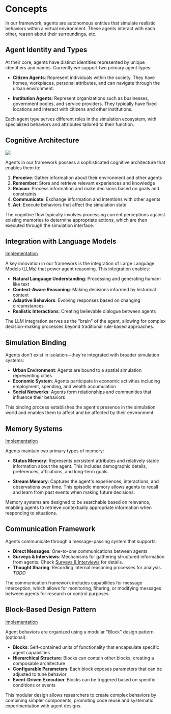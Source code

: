 # Concepts

In our framework, agents are autonomous entities that simulate realistic behaviors within a virtual environment. 
These agents interact with each other, reason about their surroundings, etc.

## Agent Identity and Types

At their core, agents have distinct identities represented by unique identifiers and names. Currently we support two primary agent types:

- **Citizen Agents**: Represent individuals within the society. They have homes, workplaces, personal attributes, and can navigate through the urban environment.

- **Institution Agents**: Represent organizations such as businesses, government bodies, and service providers. They typically have fixed locations and interact with citizens and other institutions.

Each agent type serves different roles in the simulation ecosystem, with specialized behaviors and attributes tailored to their function.

## Cognitive Architecture

![](../_static/social-agent-architecture.png)

Agents in our framework possess a sophisticated cognitive architecture that enables them to:

1. **Perceive**: Gather information about their environment and other agents
2. **Remember**: Store and retrieve relevant experiences and knowledge
3. **Reason**: Process information and make decisions based on goals and constraints
4. **Communicate**: Exchange information and intentions with other agents
5. **Act**: Execute behaviors that affect the simulation state

The cognitive flow typically involves processing current perceptions against existing memories to determine appropriate actions, which are then executed through the simulation interface.

## Integration with Language Models

[Implementation](./02-agent-tools.md#llm-client)

A key innovation in our framework is the integration of Large Language Models (LLMs) that power agent reasoning. This integration enables:

- **Natural Language Understanding**: Processing and generating human-like text
- **Context-Aware Reasoning**: Making decisions informed by historical context
- **Adaptive Behaviors**: Evolving responses based on changing circumstances
- **Realistic Interactions**: Creating believable dialogue between agents

The LLM integration serves as the "brain" of the agent, allowing for complex decision-making processes beyond traditional rule-based approaches.

## Simulation Binding

Agents don't exist in isolation—they're integrated with broader simulation systems:

- **Urban Environment**: Agents are bound to a spatial simulation representing cities
- **Economic System**: Agents participate in economic activities including employment, spending, and wealth accumulation
- **Social Networks**: Agents form relationships and communities that influence their behaviors

This binding process establishes the agent's presence in the simulation world and enables them to affect and be affected by their environment.

## Memory Systems

[Implementation](./03-memory.md)

Agents maintain two primary types of memory:

- **Status Memory**: Represents persistent attributes and relatively stable information about the agent. This includes demographic details, preferences, affiliations, and long-term goals.

- **Stream Memory**: Captures the agent's experiences, interactions, and observations over time. This episodic memory allows agents to recall and learn from past events when making future decisions.

Memory systems are designed to be searchable based on relevance, enabling agents to retrieve contextually appropriate information when responding to situations.

## Communication Framework

Agents communicate through a message-passing system that supports:

- **Direct Messages**: One-to-one communications between agents
- **Surveys & Interviews**: Mechanisms for gathering structured information from agents. Check [Surveys & Interviews](../04-experiment-design/01-survey-and-interview.md) for details.
- **Thought Sharing**: Recording internal reasoning processes for analysis. *TODO*

The communication framework includes capabilities for message interception, which allows for monitoring, filtering, or modifying messages between agents for research or control purposes.

## Block-Based Design Pattern

[Implementation](./04-agent-customization.md#what-is-a-block)

Agent behaviors are organized using a modular "Block" design pattern (optional):

- **Blocks**: Self-contained units of functionality that encapsulate specific agent capabilities
- **Hierarchical Structure**: Blocks can contain other blocks, creating a composable architecture
- **Configurable Parameters**: Each block exposes parameters that can be adjusted to tune behavior
- **Event-Driven Execution**: Blocks can be triggered based on specific conditions or events

This modular design allows researchers to create complex behaviors by combining simpler components, promoting code reuse and systematic experimentation with agent designs.
